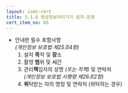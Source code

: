 ```yaml
---
layout: isms-cert
title: 3.1.6 영상정보처리기기 설치·운영
cert_item_no: 85
---
```


- 안내판 필수 포함사항  
_(개인정보 보호법 제25조4항)_
  1. 설치 **목**적 및 **장**소
  2. 촬영 **범**위 및 **시**간
  3. 관리**책**임자의 성명 _(또는 직책)_ 및 연락처  
  _(개인정보 보호법 시행령 제26조2항)_
  4. **위**탁받는 자의 명칭 및 연락처 (위탁하는 경우)

